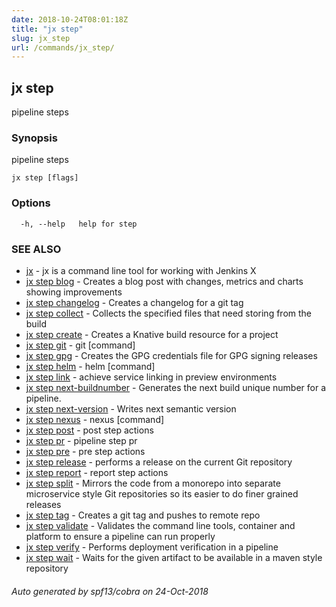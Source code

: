```yaml
---
date: 2018-10-24T08:01:18Z
title: "jx step"
slug: jx_step
url: /commands/jx_step/
---
```

## jx step

pipeline steps

### Synopsis

pipeline steps

```
jx step [flags]
```

### Options

```
  -h, --help   help for step
```

### SEE ALSO

* [jx](/commands/jx/)	 - jx is a command line tool for working with Jenkins X
* [jx step blog](/commands/jx_step_blog/)	 - Creates a blog post with changes, metrics and charts showing improvements
* [jx step changelog](/commands/jx_step_changelog/)	 - Creates a changelog for a git tag
* [jx step collect](/commands/jx_step_collect/)	 - Collects the specified files that need storing from the build
* [jx step create](/commands/jx_step_create/)	 - Creates a Knative build resource for a project
* [jx step git](/commands/jx_step_git/)	 - git [command]
* [jx step gpg](/commands/jx_step_gpg/)	 - Creates the GPG credentials file for GPG signing releases
* [jx step helm](/commands/jx_step_helm/)	 - helm [command]
* [jx step link](/commands/jx_step_link/)	 - achieve service linking in preview environments
* [jx step next-buildnumber](/commands/jx_step_next-buildnumber/)	 - Generates the next build unique number for a pipeline.
* [jx step next-version](/commands/jx_step_next-version/)	 - Writes next semantic version
* [jx step nexus](/commands/jx_step_nexus/)	 - nexus [command]
* [jx step post](/commands/jx_step_post/)	 - post step actions
* [jx step pr](/commands/jx_step_pr/)	 - pipeline step pr
* [jx step pre](/commands/jx_step_pre/)	 - pre step actions
* [jx step release](/commands/jx_step_release/)	 - performs a release on the current Git repository
* [jx step report](/commands/jx_step_report/)	 - report step actions
* [jx step split](/commands/jx_step_split/)	 - Mirrors the code from a monorepo into separate microservice style Git repositories so its easier to do finer grained releases
* [jx step tag](/commands/jx_step_tag/)	 - Creates a git tag and pushes to remote repo
* [jx step validate](/commands/jx_step_validate/)	 - Validates the command line tools, container and platform to ensure a pipeline can run properly
* [jx step verify](/commands/jx_step_verify/)	 - Performs deployment verification in a pipeline
* [jx step wait](/commands/jx_step_wait/)	 - Waits for the given artifact to be available in a maven style repository

###### Auto generated by spf13/cobra on 24-Oct-2018

